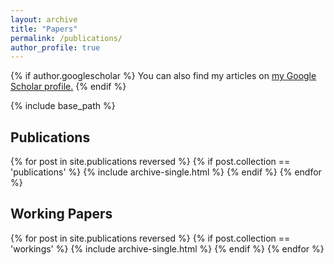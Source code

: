 ```yaml
---
layout: archive
title: "Papers"
permalink: /publications/
author_profile: true
---
```


{% if author.googlescholar %}
  You can also find my articles on <u><a href="{{author.googlescholar}}">my Google Scholar profile</a>.</u>
{% endif %}

{% include base_path %}

<h2>Publications</h2>
{% for post in site.publications reversed %}
  {% if post.collection == 'publications' %}
    {% include archive-single.html %}
  {% endif %}
{% endfor %}

<h2>Working Papers</h2>
{% for post in site.publications reversed %}
  {% if post.collection == 'workings' %}
    {% include archive-single.html %}
  {% endif %}
{% endfor %}
